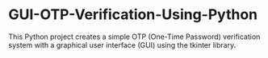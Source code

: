 # GUI-OTP-Verification-Using-Python
This Python project creates a simple OTP (One-Time Password) verification system with a graphical user interface (GUI) using the tkinter library.
